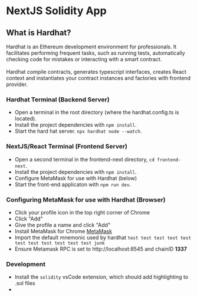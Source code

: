 # NextJS Solidity App

## What is Hardhat?
Hardhat is an Ethereum development environment for professionals. It facilitates performing frequent tasks, such as running tests, automatically checking code for mistakes or interacting with a smart contract.
<br><br>
Hardhat compile contracts, generates typescript interfaces, creates React context and instantiates your contract instances and factories with frontend provider.

### Hardhat Terminal (Backend Server)
* Open a terminal in the root directory (where the hardhat.config.ts is located).
* Install the project dependencies with `npm install`.
* Start the hard hat server. `npx hardhat node --watch`.

### NextJS/React Terminal (Frontend Server)
* Open a second terminal in the frontend-next directory, `cd frontend-next`.
* Install the project dependencies with `npm install`.
* Configure MetaMask for use with Hardhat (below)
* Start the front-end applicaton with `npm run dev`.

### Configuring MetaMask for use with Hardhat (Browser)
* Click your profile icon in the top right corner of Chrome
* Click "Add"
* Give the profile a name and click "Add"
* Install MetaMask for Chrome [MetaMask](https://chrome.google.com/webstore/detail/metamask/nkbihfbeogaeaoehlefnkodbefgpgknn?hl=en)
* Import the default mnemonic used by hardhat `test test test test test test test test test test test junk`
* Ensure Metamask RPC is set to http://localhost:8545 and chainID **1337**


### Development
* Install the `solidity` vsCode extension, which should add highlighting to .sol files
* 